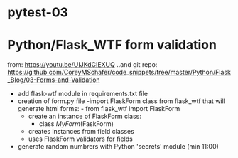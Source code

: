 

# pytest-03
# Python/Flask_WTF form validation
from: https://youtu.be/UIJKdCIEXUQ
..and git repo: https://github.com/CoreyMSchafer/code_snippets/tree/master/Python/Flask_Blog/03-Forms-and-Validation

- add flask-wtf module in requirements.txt file
- creation of form.py file
  -import FlaskForm class from flask_wtf that will generate html forms:
      - from flask_wtf import FlaskForm
  - create an instance of FlaskForm class:
      - class *MyForm*(FaskForm)
  - creates instances from field classes
  - uses FlaskForm validators for fields
- generate random numbrers with Python 'secrets' module (min 11:00)


